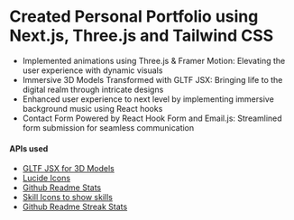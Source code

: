 # Created Personal Portfolio using Next.js, Three.js and Tailwind CSS
- Implemented animations using Three.js & Framer Motion: Elevating the user experience with dynamic visuals
- Immersive 3D Models Transformed with GLTF JSX: Bringing life to the digital realm through intricate designs
- Enhanced user experience to next level by implementing immersive background music using React hooks
- Contact Form Powered by React Hook Form and Email.js: Streamlined form submission for seamless communication
#### APIs used
- [GLTF JSX for 3D Models](https://github.com/pmndrs/gltfjsx)
- [Lucide Icons](https://lucide.dev/icons/)
- [Github Readme Stats](https://github.com/anuraghazra/github-readme-stats)
- [Skill Icons to show skills](https://skillicons.dev)
- [Github Readme Streak Stats](https://github-readme-streak-stats.herokuapp.com)
